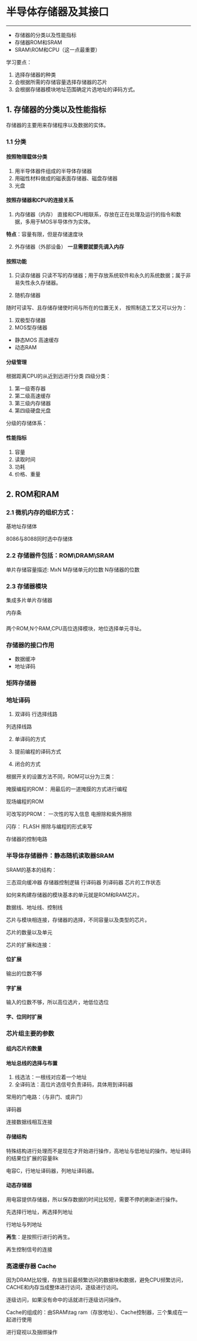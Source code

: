 # 半导体存储器及其接口
---


- 存储器的分类以及性能指标
- 存储器ROM和SRAM
- SRAM\ROM和CPU（这一点最重要）

学习要点：

1. 选择存储器的种类
2. 会根据所需的存储容量选择存储器的芯片
3. 会根据存储器模块地址范围确定片选地址的译码方式。

## 1. 存储器的分类以及性能指标

存储器的主要用来存储程序以及数据的实体。

### 1.1 分类

#### 按照物理载体分类
1. 用半导体器件组成的半导体存储器
2. 用磁性材料做成的磁表面存储器、磁盘存储器
3. 光盘

#### 按照存储器和CPU的连接关系

1. 内存储器（内存）
直接和CPU相联系，存放在正在处理及运行的指令和数据，多用于MOS半导体作为实体。

**特点**：容量有限，但是存储速度块

2. 外存储器（外部设备）
**一旦需要就要先调入内存**

#### 按照功能

1. 只读存储器
只读不写的存储器；用于存放系统软件和永久的系统数据；属于非易失性永久存储器。

2. 随机存储器

随时可读写、且存储存储使时间与所在的位置无关，
按照制造工艺又可以分为：

1. 双极型存储器
2. MOS型存储器

- 静态MOS 高速缓存
- 动态RAM


#### 分级管理
根据距离CPU的从近到远进行分类
四级分类：

1. 第一级寄存器
2. 第二级高速缓存
3. 第三级内存储器
4. 第四级硬盘光盘

分级的存储体系：

#### 性能指标

1. 容量
2. 读取时间
3. 功耗
4. 价格、重量

## 2. ROM和RAM

### 2.1 微机内存的组织方式：

基地址存储体

8086与8088同时选中存储体

### 2.2 存储器件包括：ROM\DRAM\SRAM

单片存储容量描述: MxN
M存储单元的位数 
N存储器的位数

### 2.3 存储器模块

集成多片单片存储器

内存条

### 

两个ROM,N个RAM,CPU高位选择模块，地位选择单元寻址。

### 存储器的接口作用

- 数据缓冲
- 地址译码
### 矩阵存储器

### 地址译码

1. 双译码
行选择线路

列选择线路

2. 单译码的方式

3. 提前编程的译码方式
4. 闭合的方式

根据开关的设置方法不同，ROM可以分为三类：

掩膜编程的ROM：
用最后的一道掩膜的方式进行编程

现场编程的ROM


可改写的PROM：
一次性的写入信息
电擦除和紫外擦除

闪存： FLASH
擦除与编程的形式来写

存储器的控制电路

### 半导体存储器件：静态随机读取器SRAM

SRAM的基本的结构：

三态双向缓冲器
存储器控制逻辑
行译码器
列译码器
芯片的工作状态

如何来构建存储器的模块基本的单元就是ROM和RAM芯片。

数据线、地址线、控制线

芯片与模块相连接，存储器的选择，不同容量以及类型的芯片。

芯片的数量以及单元

芯片的扩展和连接：

#### 位扩展

输出的位数不够

#### 字扩展

输入的位数不够，所以高位选片，地低位选位


#### 字、位同时扩展


### 芯片组主要的参数

#### 组内芯片的数量

#### 地址总线的选择与布置

1. 线选法：一根线对应着一个地址
2. 全译码法：高位片选信号负责译码，具体用到译码器


常用的门电路：（与非门、或非门）

译码器

连接数据线相互连接

#### 存储结构

特殊结构进行处理而不是现在才开始进行操作，高地址与低地址的操作。地址译码的结果位扩展的容量8k

电容C，行地址译码器，列地址译码器。


#### 动态存储器

用电容提供存储器，所以保存数据的时间比较短，需要不停的刷新进行操作。

先选择行地址，再选择列地址

行地址与列地址


**再生**：是按照行进行的再生。

再生控制信号的连接

### 高速缓存器 Cache

因为DRAM比较慢，存放当前最频繁访问的数据块和数据，避免CPU频繁访问，	CACHE和内存当成整体进行访问，逐级进行访问。

逐级访问，如果没有命中的话就进行逐级访问操作。

Cache的组成的：由SRAM\tag ram（存放地址）、Cache控制器，三个集成在一起进行使用

进行窥视以及捆绑操作



















